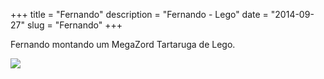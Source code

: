 +++
title = "Fernando"
description = "Fernando - Lego"
date = "2014-09-27"
slug = "Fernando"
+++

Fernando montando um MegaZord Tartaruga de Lego.

<img src="/img/fernando.jpg">

